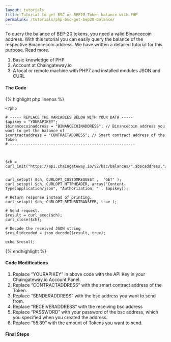```yaml
---
layout: tutorials
title: Tutorial to get BSC or BEP20 Token balance with PHP
permalink: /tutorials/php-bsc-get-bep20-balance/
---
```


To query the balance of BEP-20 tokens, you need a valid Binancecoin address. With this tutorial you can easily query the balance of the respective Binancecoin address. We have written a detailed tutorial for this purpose. Read more.

1. Basic knowledge of PHP
2. Account at Chaingateway.io
3. A local or remote machine with PHP7 and installed modules JSON and CURL

#### The Code

{% highlight php linenos %}
    
    <?php

    # ----- REPLACE THE VARIABLES BELOW WITH YOUR DATA -----
    $apikey = "YOURAPIKEY";
    $binancecoinaddress = "BINANCECOINADDRESS"; // Binancecoin address you want to get the balance of
    $contractaddress = "CONTRACTADDRESS"; // Smart contract address of the Token
    # -------------------------------------------------------


    
    $ch = curl_init("https://api.chaingateway.io/v2/bsc/balances/".$bscaddress."/erc20/".$contractaddress);


    curl_setopt( $ch, CURLOPT_CUSTOMREQUEST ,  'GET' );
    curl_setopt( $ch, CURLOPT_HTTPHEADER, array("Content-Type:application/json", "Authorization: " . $apikey));

    # Return response instead of printing.
    curl_setopt( $ch, CURLOPT_RETURNTRANSFER, true );

    # Send request.
    $result = curl_exec($ch);
    curl_close($ch);

    # Decode the received JSON string
    $resultdecoded = json_decode($result, true);

    echo $result;

{% endhighlight %}


#### Code Modifications
1. Replace “YOURAPIKEY” in above code with the API Key in your Chaingateway.io Account Panel.
2. Replace “CONTRACTADDRESS” with the smart contract address of the Token.
3. Replace “SENDERADDRESS” with the bsc address you want to send from.
4. Replace “RECEIVERADDRESS” with the receiving bsc address
5. Replace “PASSWORD” with your password of the bsc address, which you specified when you created the address.
6. Replace “55.89” with the amount of Tokens you want to send.

#### Final Steps

